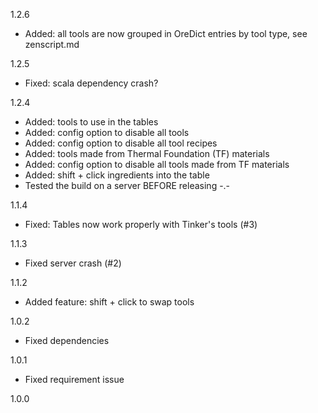 1.2.6
* Added: all tools are now grouped in OreDict entries by tool type, see zenscript.md

1.2.5
* Fixed: scala dependency crash?

1.2.4
* Added: tools to use in the tables
* Added: config option to disable all tools
* Added: config option to disable all tool recipes
* Added: tools made from Thermal Foundation (TF) materials
* Added: config option to disable all tools made from TF materials
* Added: shift + click ingredients into the table
* Tested the build on a server BEFORE releasing -.-

1.1.4
* Fixed: Tables now work properly with Tinker's tools (#3)

1.1.3
* Fixed server crash (#2)

1.1.2
* Added feature: shift + click to swap tools

1.0.2
* Fixed dependencies

1.0.1
* Fixed requirement issue

1.0.0